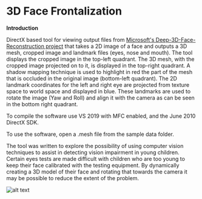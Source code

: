 # 3D Face Frontalization

**Introduction**

DirectX based tool for viewing output files from [Microsoft's Deep-3D-Face-Reconstruction project](https://github.com/microsoft/Deep3DFaceReconstruction) that takes a 2D image of a face and outputs a 3D mesh, cropped image and landmark files (eyes, nose and mouth). The tool displays the cropped image in the top-left quadrant. The 3D mesh, with the cropped image projected on to it, is displayed in the top-right quadrant. A shadow mapping technique is used to highlight in red the part of the mesh that is occluded in the original image (bottom-left quadrant). The 2D landmark coordinates for the left and right eye are projected from texture space to world space and displayed in blue. These landmarks are used to rotate the image (Yaw and Roll) and align it with the camera as can be seen in the bottom right quadrant.

To compile the software use VS 2019 with MFC enabled, and the June 2010 DirectX SDK.

To use the software, open a .mesh file from the sample data folder.

The tool was written to explore the possibility of using computer vision techniques to assist in detecting vision impairment in young children. Certain eyes tests are made difficult with children who are too young to keep their face calibrated with the testing equipment. By dynamically creating a 3D model of their face and rotating that towards the camera it may be possible to reduce the extent of the problem. 




![alt text](https://github.com/nodecomplete/FaceView/blob/master/FaceView/ScreenShot.jpg)



 
